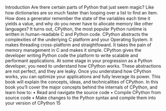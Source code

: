 Introduction Are there certain parts of Python that just seem magic? Like how dictionaries are so much faster than looping over a list to ﬁnd an item. How does a generator remember the state of the variables each time it yields a value, and why do you never have to allocate memory like other languages? It turns out, CPython, the most popular Python runtime is written in human-readable C and Python code. CPython abstracts the complexities of the underlying C platform and your Operating System. It makes threading cross-platform and straightfoward. It takes the pain of memory management in C and makes it simple. CPython gives the developer writing Python code the platform to write scalable and performant applications. At some stage in your progression as a Python developer, you need to understand how CPython works. These abstractions are not perfect, and they are leaky. Once you understand how CPython works, you can optimize your applications and fully leverage its power. This book will explain the concepts, ideas, and technicalities of CPython. In this book you’ll cover the major concepts behind the internals of CPython, and learn how to: • Read and navigate the source code • Compile CPython from source code • Make changes to the Python syntax and compile them into your version of CPython 15
